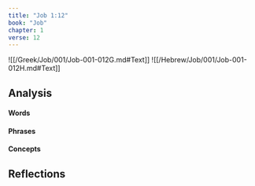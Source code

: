```yaml
---
title: "Job 1:12"
book: "Job"
chapter: 1
verse: 12
---
```

![[/Greek/Job/001/Job-001-012G.md#Text]]
![[/Hebrew/Job/001/Job-001-012H.md#Text]]

## Analysis

#### Words

#### Phrases

#### Concepts

## Reflections

